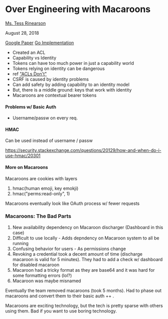 # Over Engineering with Macaroons

[Ms. Tess Rinearson](https://twitter.com/_tessr)

August 28, 2018

[Google Paper](https://static.googleusercontent.com/media/research.google.com/en//pubs/archive/41892.pdf)
[Go Implementation](https://github.com/go-macaroon/macaroon)

- Created an ACL
- Capability vs Identity
- Tokens can have too much power in just a capability world
- Tokens relying on identity can be dangerous
- ref ["ACLs Don't"](http://waterken.sourceforge.net/aclsdont/current.pdf)
- CSRF is caused by identity problems
- Can add safety by adding capability to an identity model
- But, there is a middle ground: keys that work with identity
- Macaroons are contextual bearer tokens

#### Problems w/ Basic Auth

- Username/passw on every req.

#### HMAC

Can be used instead of username / passw

https://security.stackexchange.com/questions/20129/how-and-when-do-i-use-hmac/20301

#### More on Macaroons 

Macaroons are cookies with layers
1. hmac(human emoji, key emokji)
2. hmac("perms:read-only", 1)

Macaroons eventually look like OAuth process w/ fewer requests

### Macaroons: The Bad Parts

1. New availability dependency on Macaroon discharger (Dashboard in this case)
2. Difficult to use locally - Adds depndency on Macaroon system to all be running
3. Confusing behavior for users - As permissions change
4. Revoking a credential took a decent amount of time (discharge macaroon is valid for 5 minutes).  They had to add a check w/ dashboard for disabled macaroon
5. Macaroon had a tricky format as they are base64 and it was hard for some formatting errors (lol?)
6. Macaroon was maybe misnamed

Eventually the team removed macaroons (took 5 months).  Had to phase out macaroons and convert them to their basic auth ++ .

Macaroons are exciting technology, but the tech is pretty sparse with others using them.  Bad if you want to use boring technology.